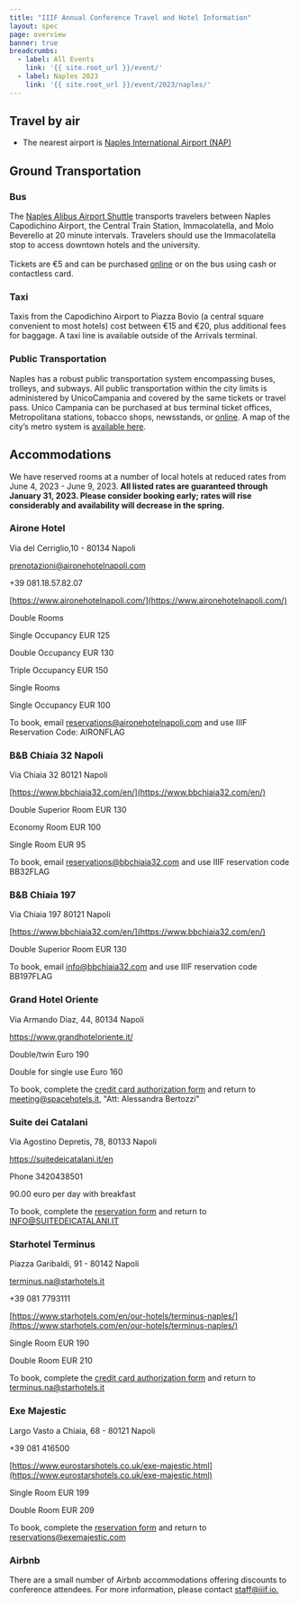 ```yaml
---
title: "IIIF Annual Conference Travel and Hotel Information"
layout: spec
page: overview
banner: true 
breadcrumbs:
  - label: All Events
    link: '{{ site.root_url }}/event/'
  - label: Naples 2023
    link: '{{ site.root_url }}/event/2023/naples/'
---
```


## Travel by air
* The nearest airport is [Naples International Airport (NAP)](https://www.aeroportodinapoli.it/en)

## Ground Transportation

### Bus

The [Naples Alibus Airport Shuttle](http://www.aeroportodinapoli.it/collegamenti-con-napoli-centro) transports travelers between Naples Capodichino Airport, the Central Train Station, Immacolatella, and Molo Beverello at 20 minute intervals. Travelers should use the Immacolatella stop to access downtown hotels and the university.  \
 \
Tickets are €5 and can be purchased [online](https://eshop.aeroportodinapoli.it/pbpwebapp/it/showParkings?serviceType=ANM) or on the bus using cash or contactless card. 


### Taxi

Taxis from the Capodichino Airport to Piazza Bovio (a central square convenient to most hotels) cost between €15 and €20, plus additional fees for baggage. A taxi line is available outside of the Arrivals terminal.


### Public Transportation

Naples has a robust public transportation system encompassing buses, trolleys, and subways. All public transportation within the city limits is administered by UnicoCampania and covered by the same tickets or travel pass. Unico Campania can be purchased at bus terminal ticket offices, Metropolitana stations, tobacco shops, newsstands, or [online](https://www.unicocampania.it/?lang=en&center=inside&colonna=biglietti&action=4). A map of the city’s metro system is [available here](https://drive.google.com/file/d/1eM2nEkor3SufC6prS_gVBU8OJzQawxO8/view?usp=share_link). 


## Accommodations

We have reserved rooms at a number of local hotels at reduced rates from June 4, 2023 - June 9, 2023. **All listed rates are guaranteed through January 31, 2023. Please consider booking early; rates will rise considerably and availability will decrease in the spring.**

### Airone Hotel

Via del Cerriglio,10 - 80134 Napoli

prenotazioni@aironehotelnapoli.com  

+39 081.18.57.82.07

[https://www.aironehotelnapoli.com/](https://www.aironehotelnapoli.com/)

Double Rooms

Single Occupancy EUR 125

Double Occupancy EUR 130

Triple Occupancy EUR 150

Single Rooms

Single Occupancy EUR 100

To book, email [reservations@aironehotelnapoli.com](mailto:reservations@aironehotelnapoli.com) and use IIIF Reservation Code: AIRONFLAG


### B&B Chiaia 32 Napoli 

Via Chiaia 32 80121 Napoli

[https://www.bbchiaia32.com/en/](https://www.bbchiaia32.com/en/)

Double Superior Room EUR 130

Economy Room EUR 100

Single Room EUR 95

To book, email [reservations@bbchiaia32.com](mailto:reservations@bbchiaia32.com) and use IIIF reservation code BB32FLAG


### B&B Chiaia 197

Via Chiaia 197 80121 Napoli

[https://www.bbchiaia32.com/en/](https://www.bbchiaia32.com/en/)

Double Superior Room EUR 130

To book, email [info@bbchiaia32.com](mailto:info@bbchiaia32.com) and use IIIF reservation code BB197FLAG

### Grand Hotel Oriente

Via Armando Diaz, 44, 80134 Napoli

<https://www.grandhoteloriente.it/>

Double/twin Euro 190

Double for single use Euro 160

To book, complete the [credit card authorization form](https://docs.google.com/document/d/1nPds6R2X99ycH2CJErHX1zLoSy5zDDeo/edit?usp=share_link&ouid=106473943970082888651&rtpof=true&sd=true
) and return to  [meeting@spacehotels.it](mailto:meeting@spacehotels.it), 
"Att: Alessandra Bertozzi"

### Suite dei Catalani

Via Agostino Depretis, 78, 80133 Napoli

<https://suitedeicatalani.it/en>

Phone 3420438501


90.00 euro per day with breakfast

To book, complete the [reservation form](https://docs.google.com/document/d/16m3x0VvdGEdJBeG7iWwEUEUzZgXUGqLY/edit?usp=share_link&ouid=103581451912509259350&rtpof=true&sd=true) and return to [INFO@SUITEDEICATALANI.IT](mailto:INFO@SUITEDEICATALANI.IT)


### Starhotel Terminus

Piazza Garibaldi, 91 - 80142 Napoli 

terminus.na@starhotels.it

+39 081 7793111

[https://www.starhotels.com/en/our-hotels/terminus-naples/](https://www.starhotels.com/en/our-hotels/terminus-naples/)

Single Room EUR 190

Double Room EUR 210

To book, complete the [credit card authorization form](https://drive.google.com/file/d/1iiffuy3fcPDGOAYRPGmEgFnxzuqzatGY/view?usp=sharing) and return to  [terminus.na@starhotels.it](mailto:terminus.na@starhotels.it) 


### Exe Majestic

Largo Vasto a Chiaia, 68 - 80121 Napoli

+39 081 416500

[https://www.eurostarshotels.co.uk/exe-majestic.html](https://www.eurostarshotels.co.uk/exe-majestic.html)

Single Room EUR 199

Double Room EUR 209

To book, complete the [reservation form](https://drive.google.com/file/d/1hL1ZJ6Vu4Jamap8FBHML6fa22y3W2NdX/view?usp=share_link) and return to [reservations@exemajestic.com](mailto:reservations@exemajestic.com)

### Airbnb

There are a small number of Airbnb accommodations offering discounts to conference attendees. For more information, please contact [staff@iiif.io.](mailto:staff@iiif.io)
